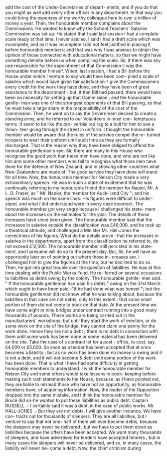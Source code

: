 add the cost of the Under-Secretaries of depart- ments, and if you do that you might as well add every other officer in any department. In that way you could bring the expenses of my worthy colleague here to over a million of money a year. Then, the honourable member complains about the Commissions. He wanted to know why the School Teachers' Salaries Commission was set up. He stated that I said last session I had a complete scale ready at that time. I never said so. I said I had a draft scale which was incomplete, and as it was incomplete I did not feel justified in placing it before honourable members; and that was why I was anxious to obtain the opinion of those connected with educational matters, so that we might have something detinite before us when compiling the scale. Sir, if there was any one responsible for the appointment of that Commission it was the honourable member himself. When, last session, I had a Bill before the House under which I venture to say would have been com- piled a scale of salaries which would have given fair satisfaction-1 give the Commissioners every credit for the work they have done, and they have been of great assistance to the department - but, if that Bill had passed, there would have been no necessity for setting up that Commission ; and the honourable gentle- man was one of the strongest opponents of that Bill passing, so that he must take a large share in the responsibility of the cost of the Commission. Then, he went on to say the Government desired to create a standing army, and he referred to our Volunteers in most con- temptuous terms. It seem to be like the pro- verbial red rag to a bull for him to see a Volun- teer going through the street in uniform. I thought the honourable member would be aware that the rules of the service compel the re- turned troopers to wear their uniform until such time as they are formally discharged. That is the reason why they have been obliged to offend the honourable gentleman's eye. Sir, there are many in this House who recognise the good work that these men have done, and who are not like him and some other members who fail to recognise what those men have done for the defence of New Zealand, and in showing other countries what New-Zealanders are made of. The good service they have done will stand for all time. Now, the honourable member for Nelson City made a very extraordinary speech. He was in such a state of excitement that he was continually referring to my honourable friend the member for Napier, Mr. A. L. D. Fraser, as " Mr. Napier, the member for Auck- land City "; and his speech was much on the same lines. His figures were difficult to under- stand, and what I did understand were in every case incorrect. The honourable member got very angry because I challenged his state- ment about the increases on the estimates for the year. The details of those increases have since been given. The honourable member said that the increases in salaries outside the classification was £46,000, and he took up a theatrical attitude, and challenged a Minister Mr. Hall-Jones the correctness of his figures. What do the details prove : that the increases in salaries in the departments, apart from the classification he referred to, do not exceed £12,000. The honourable member still persisted in his state- ment, and I presume will do so to the present day. But, Sir, he will have an opportunity later on of pointing out where these in- creases are. I challenged him to give the figures at the time, but he declined to do so. Then, he got into great trouble over the question of liabilities. He was at this time dealing with the Public Works Fund. He re- ferred on several occasions to liabilities as debts owing by the colony. The honourable gentle- man said. " If the honourable gentleman had paid his debts " owing on the 31st March. which ought to have been paid -"if he had done what was honest "; but the honourable gentleman did not know what he was talking about, because the liabilities in that case are not debts, only to this extent : that some small portion of them did not come to book on that date. At the present time we have some eight or nine bridges under contract running into a good many thousands of pounds. These works are being carried out in the manufacturers' workshops; but until they start the work of erection, or do some work on the site of the bridge, they cannot claim one penny for the work done. Hence they are not a debt ; there is no debt in connection with them until some work has been done or some material has been delivered on the site. Take the case of s contract let for a post - office, to cost, say, £4,000 or £5,000. So soon as a tender has been accepted that at once becomes a liability ; but as no work has been done no money is owing and it is not a debt, and it will not become & debt until some portion of the work has been done. That is what I have had some difficulty in getting honourable members to understand. I wish the honourable member for Nelson City and some others would take lessons in book- keeping before making such rash statements to the House, because, as I have pointed out, they are liable to mislead those who have not an opportunity, as honourable members have, of acquiring information. Now, the leader of the Opposition dropped into the same mistake, and I think the honourable member for Bruce did so-he wanted to put these liabilities as public debt. Captain RUSSELL .- I certainly said it was a debt, in the case of public works. Mr. HALL-JONES .- But they are not debts. I will give another instance. We have con- tracts out for thousands of sleepers. They are all liabilities, but I venture to say that not one- half of them will ever become debts, because the sleepers may never be delivered ; but we have to put them down as liabilities because the offers have been accepted. We want many thousands of sleepers, and have advertised for tenders have accepted tenders ; but in many cases the sleepers will never be delivered, and so, in many cases, the liability will never be- come a debt, Now, the chief criticism during 